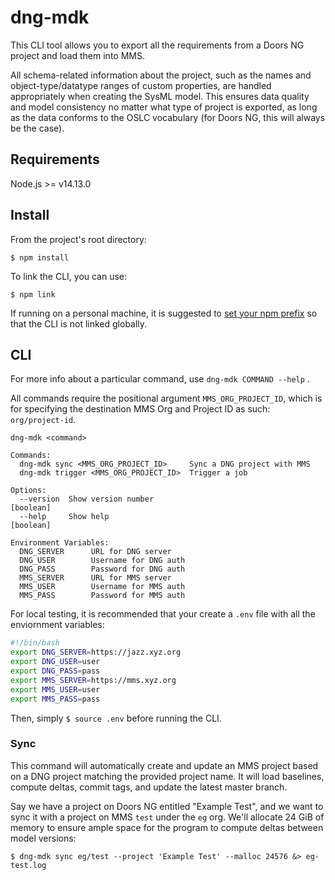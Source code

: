 # dng-mdk

This CLI tool allows you to export all the requirements from a Doors NG project and load them into MMS.

All schema-related information about the project, such as the names and object-type/datatype ranges of custom properties, are handled appropriately when creating the SysML model. This ensures data quality and model consistency no matter what type of project is exported, as long as the data conforms to the OSLC vocabulary (for Doors NG, this will always be the case).

## Requirements
Node.js >= v14.13.0

## Install

From the project's root directory:
```console
$ npm install
```

To link the CLI, you can use:
```console
$ npm link
```

If running on a personal machine, it is suggested to [set your npm prefix](https://stackoverflow.com/a/23889603/14284216) so that the CLI is not linked globally.

## CLI

For more info about a particular command, use `dng-mdk COMMAND --help` .

All commands require the positional argument `MMS_ORG_PROJECT_ID`, which is for specifying the destination MMS Org and Project ID as such: `org/project-id`.

```console
dng-mdk <command>

Commands:
  dng-mdk sync <MMS_ORG_PROJECT_ID>     Sync a DNG project with MMS
  dng-mdk trigger <MMS_ORG_PROJECT_ID>  Trigger a job

Options:
  --version  Show version number                                       [boolean]
  --help     Show help                                                 [boolean]

Environment Variables:
  DNG_SERVER      URL for DNG server
  DNG_USER        Username for DNG auth
  DNG_PASS        Password for DNG auth
  MMS_SERVER      URL for MMS server
  MMS_USER        Username for MMS auth
  MMS_PASS        Password for MMS auth
```

For local testing, it is recommended that your create a `.env` file with all the enviornment variables:
```bash
#!/bin/bash
export DNG_SERVER=https://jazz.xyz.org
export DNG_USER=user
export DNG_PASS=pass
export MMS_SERVER=https://mms.xyz.org
export MMS_USER=user
export MMS_PASS=pass
```

Then, simply `$ source .env` before running the CLI.

### Sync

This command will automatically create and update an MMS project based on a DNG project matching the provided project name. It will load baselines, compute deltas, commit tags, and update the latest master branch.

Say we have a project on Doors NG entitled "Example Test", and we want to sync it with a project on MMS `test` under the `eg` org. We'll allocate 24 GiB of memory to ensure ample space for the program to compute deltas between model versions:
```console
$ dng-mdk sync eg/test --project 'Example Test' --malloc 24576 &> eg-test.log
```

